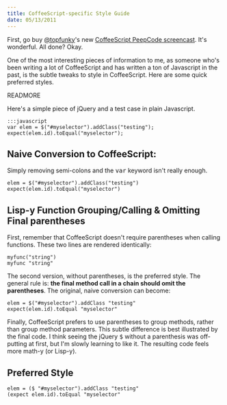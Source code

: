 ```yaml
---
title: CoffeeScript-specific Style Guide
date: 05/13/2011
---
```


[@topfunky]: http://twitter.com/topfunky
[CoffeeScript PeepCode screencast]: https://peepcode.com/products/coffeescript

First, go buy [@topfunky]'s new [CoffeeScript PeepCode screencast]. It's wonderful. All done? Okay.

One of the most interesting pieces of information to me, as someone who's been writing a lot of CoffeeScript and has written a ton of Javascript in the past, is the subtle tweaks to style in CoffeeScript. Here are some quick preferred styles.

READMORE

Here's a simple piece of jQuery and a test case in plain Javascript.

    :::javascript
    var elem = $("#myselector").addClass("testing");
    expect(elem.id).toEqual("myselector");

## Naive Conversion to CoffeeScript:

Simply removing semi-colons and the <tt>var</tt> keyword isn't really enough.

    elem = $("#myselector").addClass("testing")
    expect(elem.id).toEqual("myselector")

## Lisp-y Function Grouping/Calling & Omitting Final parentheses

First, remember that CoffeeScript doesn't require parentheses when calling functions. These two lines are rendered identically:

    myfunc("string")
    myfunc "string"

The second version, without parentheses, is the preferred style. The general rule is: __the final method call in a chain should omit the parentheses__. The original, naive conversion can become:

    elem = $("#myselector").addClass "testing"
    expect(elem.id).toEqual "myselector"

Finally, CoffeeScript prefers to use parentheses to group methods, rather than group method parameters. This subtle difference is best illustrated by the final code. I think seeing the jQuery <tt>$</tt> without a parenthesis was off-putting at first, but I'm slowly learning to like it. The resulting code feels more math-y (or Lisp-y).

## Preferred Style

    elem = ($ "#myselector").addClass "testing"
    (expect elem.id).toEqual "myselector"
